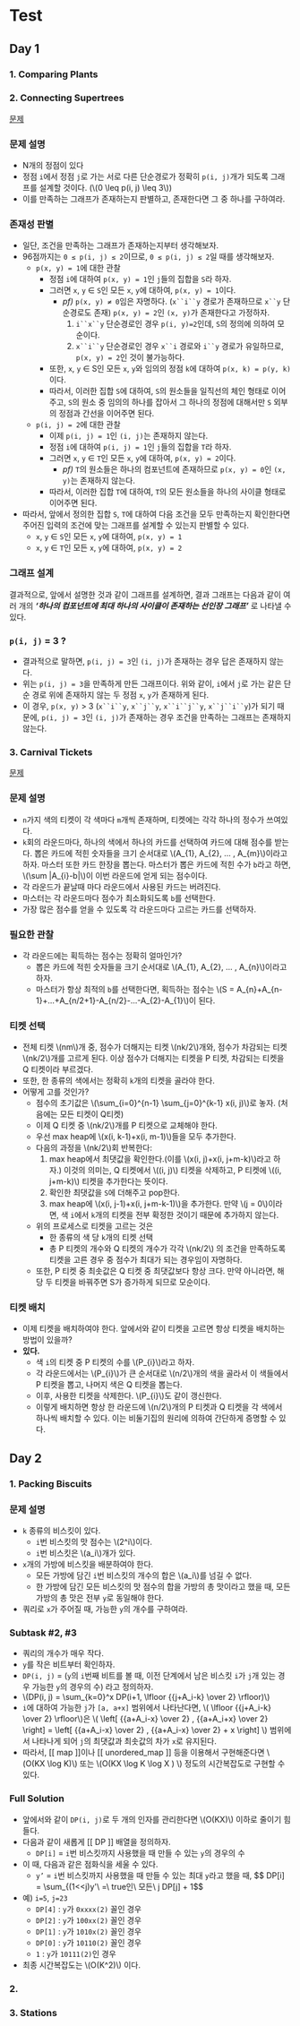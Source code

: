 # Test

## Day 1

### 1. Comparing Plants

### 2. Connecting Supertrees

[문제](https://oj.uz/problem/view/IOI20_supertrees?locale=ko)

### 문제 설명

- N개의 정점이 있다
- 정점 `i`에서 정점 `j`로 가는 서로 다른 단순경로가 정확히 `p(i, j)`개가 되도록 그래프를 설계할 것이다. (\\(0 \leq p(i, j) \leq 3\\))
- 이를 만족하는 그래프가 존재하는지 판별하고, 존재한다면 그 중 하나를 구하여라.

### 존재성 판별

- 일단, 조건을 만족하는 그래프가 존재하는지부터 생각해보자.
- 96점까지는 `0 ≤ p(i, j) ≤ 2`이므로, `0 ≤ p(i, j) ≤ 2`일 때를 생각해보자.
    - `p(x, y) = 1`에 대한 관찰
        - 정점 `i`에 대하여 `p(x, y) = 1`인 `j`들의 집합을 `S`라 하자.
        - 그러면 `x`, `y` ∈ `S`인 모든 `x`, `y`에 대하여, `p(x, y) = 1`이다.
            - *pf)* `p(x, y) ≠ 0`임은 자명하다. (`x``i``y` 경로가 존재하므로 `x``y` 단순경로도 존재)
            `p(x, y) = 2`인 `(x, y)`가 존재한다고 가정하자.
                1. `i``x``y` 단순경로인 경우
                `p(i, y)=2`인데, `S`의 정의에 의하여 모순이다.
                2. `x``i``y` 단순경로인 경우
                `x``i` 경로와 `i``y` 경로가 유일하므로, `p(x, y) = 2`인 것이 불가능하다.
        - 또한, `x`, `y` ∈ S인 모든 `x`, `y`와 임의의 정점 `k`에 대하여 `p(x, k) = p(y, k)`이다.
        - 따라서, 이러한 집합 `S`에 대하여, `S`의 원소들을 일직선의 체인 형태로 이어주고, `S`의 원소 중 임의의 하나를 잡아서 그 하나의 정점에 대해서만 `S` 외부의 정점과 간선을 이어주면 된다.
    - `p(i, j) = 2`에 대한 관찰
        - 이제 `p(i, j) = 1`인 `(i, j)`는 존재하지 않는다.
        - 정점 `i`에 대하여 `p(i, j) = 1`인 `j`들의 집합을 `T`라 하자.
        - 그러면 `x`, `y` ∈ `T`인 모든 `x`, `y`에 대하여, `p(x, y) = 2`이다.
            - *pf)* `T`의 원소들은 하나의 컴포넌트에 존재하므로 `p(x, y) = 0`인 `(x, y)`는 존재하지 않는다.
        - 따라서, 이러한 집합 `T`에 대하여, `T`의 모든 원소들을 하나의 사이클 형태로 이어주면 된다.
- 따라서, 앞에서 정의한 집합 `S`, `T`에 대하여 다음 조건을 모두 만족하는지 확인한다면 주어진 입력의 조건에 맞는 그래프를 설계할 수 있는지 판별할 수 있다.
    - `x`, `y` ∈ `S`인 모든 `x`, `y`에 대하여, `p(x, y) = 1`
    - `x`, `y` ∈ `T`인 모든 `x`, `y`에 대하여, `p(x, y) = 2`

### 그래프 설계

결과적으로, 앞에서 설명한 것과 같이 그래프를 설계하면, 결과 그래프는 다음과 같이 여러 개의 ***‘하나의 컴포넌트에 최대 하나의 사이클이 존재하는 선인장 그래프’*** 로 나타낼 수 있다.

### `p(i, j)` = 3 ?

- 결과적으로 말하면, `p(i, j) = 3`인 `(i, j)`가 존재하는 경우 답은 존재하지 않는다.
- 위는 `p(i, j) = 3`을 만족하게 만든 그래프이다. 위와 같이, `i`에서 `j`로 가는 같은 단순 경로 위에 존재하지 않는 두 정점 `x`, `y`가 존재하게 된다.
- 이 경우, `p(x, y)` > 3 (`x``i``y`, `x``j``y`, `x``i``j``y`, `x``j``i``y`)가 되기 때문에, `p(i, j) = 3`인 `(i, j)`가 존재하는 경우 조건을 만족하는 그래프는 존재하지 않는다.

### 3. Carnival Tickets

[문제](https://oj.uz/problem/view/IOI20_tickets)

### 문제 설명

- `n`가지 색의 티켓이 각 색마다 `m`개씩 존재하며, 티켓에는 각각 하나의 정수가 쓰여있다.
- `k`회의 라운드마다, 하나의 색에서 하나의 카드를 선택하여 카드에 대해 점수를 받는다. 뽑은 카드에 적힌 숫자들을 크기 순서대로 \\(A_{1}, A_{2}, ... , A_{m}\\)이라고 하자. 마스터 또한 카드 한장을 뽑는다. 마스터가 뽑은 카드에 적힌 수가 `b`라고 하면, \\(\sum |A_{i}-b|\\)이 이번 라운드에 얻게 되는 점수이다.
- 각 라운드가 끝날때 마다 라운드에서 사용된 카드는 버려진다.
- 마스터는 각 라운드마다 점수가 최소화되도록 `b`를 선택한다.
- 가장 많은 점수를 얻을 수 있도록 각 라운드마다 고르는 카드를 선택하자.

### 필요한 관찰

- 각 라운드에는 획득하는 점수는 정확히 얼마인가?
    - 뽑은 카드에 적힌 숫자들을 크기 순서대로 \\(A_{1}, A_{2}, ... , A_{n}\\)이라고 하자.
    - 마스터가 항상 최적의 `b`를 선택한다면, 획득하는 점수는 \\(S = A_{n}+A_{n-1}+...+A_{n/2+1}-A_{n/2}-...-A_{2}-A_{1}\\)이 된다.

### 티켓 선택

- 전체 티켓 \\(nm\\)개 중, 점수가 더해지는 티켓 \\(nk/2\\)개와, 점수가 차감되는 티켓 \\(nk/2\\)개를 고르게 된다. 이상 점수가 더해지는 티켓을 P 티켓, 차감되는 티켓을 Q 티켓이라 부르겠다.
- 또한, 한 종류의 색에서는 정확히 `k`개의 티켓을 골라야 한다.
- 어떻게 고를 것인가?
    - 점수의 초기값은 \\(\sum_{i=0}^{n-1} \sum_{j=0}^{k-1} x(i, j)\\)로 놓자. (처음에는 모든 티켓이 Q티켓)
    - 이제 Q 티켓 중 \\(nk/2\\)개를 P 티켓으로 교체해야 한다.
    - 우선 max heap에 \\(x(i, k-1)+x(i, m-1)\\)들을 모두 추가한다.
    - 다음의 과정을 \\(nk/2\\)회 반복한다:
        1. max heap에서 최댓값을 확인한다.(이를 \\(x(i, j)+x(i, j+m-k)\\)라고 하자.)
        이것의 의미는, Q 티켓에서 \\((i, j)\\) 티켓을 삭제하고, P 티켓에 \\((i, j+m-k)\\) 티켓을 추가한다는 뜻이다.
        2. 확인한 최댓값을 `S`에 더해주고 pop한다.
        3. max heap에 \\(x(i, j-1)+x(i, j+m-k-1)\\)을 추가한다. 만약 \\(j = 0\\)이라면, 색 `i`에서 `k`개의 티켓을 전부 확정한 것이기 때문에 추가하지 않는다.
    - 위의 프로세스로 티켓을 고르는 것은
        - 한 종류의 색 당 `k`개의 티켓 선택
        - 총 P 티켓의 개수와 Q 티켓의 개수가 각각 \\(nk/2\\)
        의 조건을 만족하도록 티켓을 고른 경우 중 점수가 최대가 되는 경우임이 자명하다.
    - 또한, P 티켓 중 최솟값은 Q 티켓 중 최댓값보다 항상 크다. 만약 아니라면, 해당 두 티켓을 바꿔주면 S가 증가하게 되므로 모순이다.

### 티켓 배치

- 이제 티켓을 배치하여야 한다. 앞에서와 같이 티켓을 고르면 항상 티켓을 배치하는 방법이 있을까?
- **있다.**
    - 색 `i`의 티켓 중 P 티켓의 수를 \\(P_{i}\\)라고 하자.
    - 각 라운드에서는 \\(P_{i}\\)가 큰 순서대로 \\(n/2\\)개의 색을 골라서 이 색들에서 P 티켓을 뽑고, 나머지 색은 Q 티켓을 뽑는다.
    - 이후, 사용한 티켓을 삭제한다. \\(P_{i}\\)도 같이 갱신한다.
    - 이렇게 배치하면 항상 한 라운드에 \\(n/2\\)개의 P 티켓과 Q 티켓을 각 색에서 하나씩 배치할 수 있다.
    이는 비둘기집의 원리에 의하여 간단하게 증명할 수 있다.

## Day 2

### 1. Packing Biscuits

### 문제 설명

- `k` 종류의 비스킷이 있다.
    - `i`번 비스킷의 맛 점수는 \\(2^i\\)이다.
    - `i`번 비스킷은 \\(a_i\\)개가 있다.
- `x`개의 가방에 비스킷을 배분하여야 한다.
    - 모든 가방에 담긴 `i`번 비스킷의 개수의 합은 \\(a_i\\)를 넘길 수 없다.
    - 한 가방에 담긴 모든 비스킷의 맛 점수의 합을 가방의 총 맛이라고 했을 때, 모든 가방의 총 맛은 전부 `y`로 동일해야 한다.
- 쿼리로 `x`가 주어질 때, 가능한 `y`의 개수를 구하여라.

### Subtask #2, #3

- 쿼리의 개수가 매우 작다.
- `y`를 작은 비트부터 확인하자.
- `DP(i, j)` = (`y`의 `i`번째 비트를 볼 때, 이전 단계에서 남은 비스킷 `i`가 `j`개 있는 경우
가능한 `y`의 경우의 수) 라고 정의하자.
- \\(DP(i, j) = \sum_{k=0}^x DP(i+1, \lfloor {{j+A_i-k} \over 2} \rfloor)\\)
- `i`에 대하여 가능한 `j`가 `[a, a+x]` 범위에서 나타난다면, \\( \lfloor {{j+A_i-k} \over 2} \rfloor\\)은
\\( \left[ {{a+A_i-x} \over 2} , {{a+A_i+x} \over 2} \right] = \left[ {{a+A_i-x} \over 2} , {{a+A_i-x} \over 2} + x \right] \\) 범위에서 나타나게 되어 `j`의 최댓값과 최솟값의 차가 `x`로 유지된다.
- 따라서, [[ map ]]이나 [[ unordered_map ]] 등을 이용해서 구현해준다면 \\(O(KX \log K)\\) 또는 \\(O(KX \log K \log X ) \\) 정도의 시간복잡도로 구현할 수 있다.

### Full Solution

- 앞에서와 같이 `DP(i, j)`로 두 개의 인자를 관리한다면 \\(O(KX)\\) 이하로 줄이기 힘들다.
- 다음과 같이 새롭게 [[ DP ]] 배열을 정의하자.
    - `DP[i]` = `i`번 비스킷까지 사용했을 때 만들 수 있는 `y`의 경우의 수
- 이 때, 다음과 같은 점화식을 세울 수 있다.
    - `y’` = `i`번 비스킷까지 사용했을 때 만들 수 있는 최대 `y`라고 했을 때,
    $$ DP[i] = \sum_{(1<<j)y'\ =\ true인\ 모든\ j DP[j] + 1$$
- 예) `i=5`, `j=23`
    - `DP[4]` : `y`가 `0xxxx(2)` 꼴인 경우
    - `DP[2]` : `y`가 `100xx(2)` 꼴인 경우
    - `DP[1]` : `y`가 `1010x(2)` 꼴인 경우
    - `DP[0]` : `y`가 `10110(2)` 꼴인 경우
    - `1` : `y`가 `10111(2)`인 경우
- 최종 시간복잡도는 \\(O(K^2)\\) 이다.

### 2.

### 3. Stations
